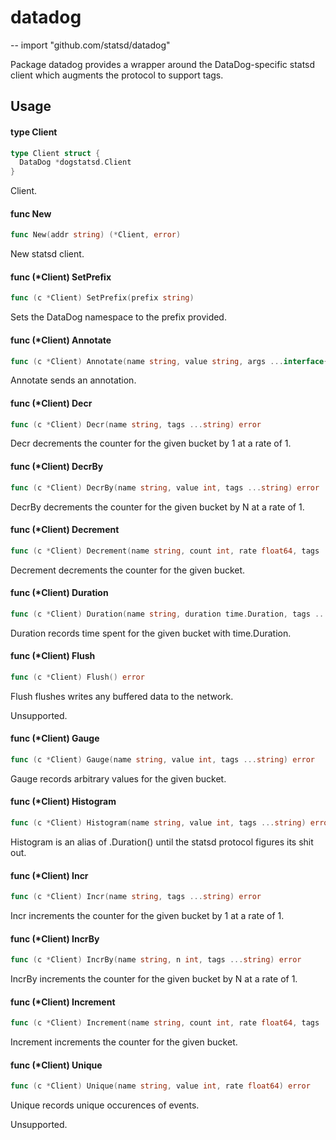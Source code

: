 # datadog
--
    import "github.com/statsd/datadog"

Package datadog provides a wrapper around the DataDog-specific statsd client
which augments the protocol to support tags.

## Usage

#### type Client

```go
type Client struct {
  DataDog *dogstatsd.Client
}
```

Client.

#### func  New

```go
func New(addr string) (*Client, error)
```
New statsd client.

#### func (*Client) SetPrefix

```go
func (c *Client) SetPrefix(prefix string)
```
Sets the DataDog namespace to the prefix provided.


#### func (*Client) Annotate

```go
func (c *Client) Annotate(name string, value string, args ...interface{}) error
```
Annotate sends an annotation.

#### func (*Client) Decr

```go
func (c *Client) Decr(name string, tags ...string) error
```
Decr decrements the counter for the given bucket by 1 at a rate of 1.

#### func (*Client) DecrBy

```go
func (c *Client) DecrBy(name string, value int, tags ...string) error
```
DecrBy decrements the counter for the given bucket by N at a rate of 1.

#### func (*Client) Decrement

```go
func (c *Client) Decrement(name string, count int, rate float64, tags ...string) error
```
Decrement decrements the counter for the given bucket.

#### func (*Client) Duration

```go
func (c *Client) Duration(name string, duration time.Duration, tags ...string) error
```
Duration records time spent for the given bucket with time.Duration.

#### func (*Client) Flush

```go
func (c *Client) Flush() error
```
Flush flushes writes any buffered data to the network.

Unsupported.

#### func (*Client) Gauge

```go
func (c *Client) Gauge(name string, value int, tags ...string) error
```
Gauge records arbitrary values for the given bucket.

#### func (*Client) Histogram

```go
func (c *Client) Histogram(name string, value int, tags ...string) error
```
Histogram is an alias of .Duration() until the statsd protocol figures its shit
out.

#### func (*Client) Incr

```go
func (c *Client) Incr(name string, tags ...string) error
```
Incr increments the counter for the given bucket by 1 at a rate of 1.

#### func (*Client) IncrBy

```go
func (c *Client) IncrBy(name string, n int, tags ...string) error
```
IncrBy increments the counter for the given bucket by N at a rate of 1.

#### func (*Client) Increment

```go
func (c *Client) Increment(name string, count int, rate float64, tags ...string) error
```
Increment increments the counter for the given bucket.

#### func (*Client) Unique

```go
func (c *Client) Unique(name string, value int, rate float64) error
```
Unique records unique occurences of events.

Unsupported.

